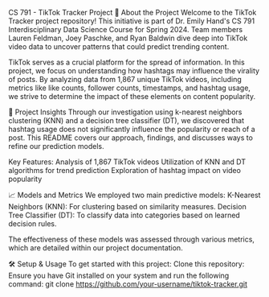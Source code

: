 CS 791 - TikTok Tracker Project
🌟 About the Project
Welcome to the TikTok Tracker project repository! This initiative is part of Dr. Emily Hand's CS 791 Interdisciplinary Data Science Course for Spring 2024. Team members Lauren Feldman, Joey Paschke, and Ryan Baldwin dive deep into TikTok video data to uncover patterns that could predict trending content.

TikTok serves as a crucial platform for the spread of information. In this project, we focus on understanding how hashtags may influence the virality of posts. By analyzing data from 1,867 unique TikTok videos, including metrics like like counts, follower counts, timestamps, and hashtag usage, we strive to determine the impact of these elements on content popularity.

🚀 Project Insights
Through our investigation using k-nearest neighbors clustering (KNN) and a decision tree classifier (DT), we discovered that hashtag usage does not significantly influence the popularity or reach of a post. This README covers our approach, findings, and discusses ways to refine our prediction models.

Key Features:
Analysis of 1,867 TikTok videos
Utilization of KNN and DT algorithms for trend prediction
Exploration of hashtag impact on video popularity

📈 Models and Metrics
We employed two main predictive models:
K-Nearest Neighbors (KNN): For clustering based on similarity measures.
Decision Tree Classifier (DT): To classify data into categories based on learned decision rules.

The effectiveness of these models was assessed through various metrics, which are detailed within our project documentation.

🛠️ Setup & Usage
To get started with this project:
Clone this repository: Ensure you have Git installed on your system and run the following command:
git clone https://github.com/your-username/tiktok-tracker.git
